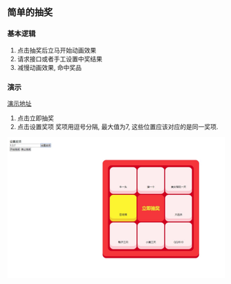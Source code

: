 ## 简单的抽奖

### 基本逻辑
1. 点击抽奖后立马开始动画效果
2. 请求接口或者手工设置中奖结果
3. 减慢动画效果, 命中奖品


### 演示
[演示地址](https://xiangwenhu.github.io/lottery/index.html)   
1. 点击立即抽奖
2. 点击设置奖项
    奖项用逗号分隔, 最大值为7, 这些位置应该对应的是同一奖项.


![效果](/images/cov.jpg)